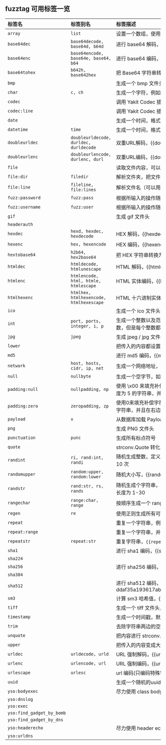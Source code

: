 ## fuzztag 可用标签一览

|标签名|标签别名|标签描述|
|:-------|:-------|:-------|
|`array`|`list`|设置一个数组，使用 `&#124;` 分割，例如：`{{array(1&#124;2&#124;3)}}`，结果为：[1,2,3]，|
|`base64dec`|`base64decode, base64d, b64d`|进行 base64 解码，{{base64dec(YWJj)}} => abc|
|`base64enc`|`base64encode, base64e, base64, b64`|进行 base64 编码，{{base64enc(abc)}} => YWJj|
|`base64tohex`|`b642h, base642hex`|把 Base64 字符串转换为 HEX 编码，{{base64tohex(YWJj)}} => 616263|
|`bmp`|  |生成一个 bmp 文件头，例如 {{bmp}}|
|`char`|`c, ch`|生成一个字符，例如：`{{char(a-z)}}`, 结果为 [a b c ... x y z]|
|`codec`|  |调用 Yakit Codec 插件|
|`codec:line`|  |调用 Yakit Codec 插件，把结果解析成行|
|`date`|  |生成一个时间，格式为YYYY-MM-dd，如果指定了格式，将按照指定的格式生成时间|
|`datetime`|`time`|生成一个时间，格式为YYYY-MM-dd HH:mm:ss，如果指定了格式，将按照指定的格式生成时间|
|`doubleurldec`|`doubleurldecode, durldec, durldecode`|双重URL解码，{{doubleurldec(%2561%2562%2563)}} => abc|
|`doubleurlenc`|`doubleurlencode, durlenc, durl`|双重URL编码，{{doubleurlenc(abc)}} => %2561%2562%2563|
|`file`|  |读取文件内容，可以支持多个文件，用竖线分割，`{{file(/tmp/1.txt)}}` 或 `{{file(/tmp/1.txt&#124;/tmp/test.txt)}}`|
|`file:dir`|`filedir`|解析文件夹，把文件夹中文件的内容读取出来，读取成数组返回，定义为 `{{file:dir(/tmp/test)}}` 或 `{{file:dir(/tmp/test&#124;/tmp/1)}}`|
|`file:line`|`fileline, file:lines`|解析文件名（可以用 `&#124;` 分割），把文件中的内容按行反回成数组，定义为 `{{file:line(/tmp/test.txt)}}` 或 `{{file:line(/tmp/test.txt&#124;/tmp/1.txt)}}`|
|`fuzz:password`|`fuzz:pass`|根据所输入的操作随机生成可能的密码（默认为 root/admin 生成）|
|`fuzz:username`|`fuzz:user`|根据所输入的操作随机生成可能的用户名（默认为 root/admin 生成）|
|`gif`|  |生成 gif 文件头|
|`headerauth`|  ||
|`hexdec`|`hexd, hexdec, hexdecode`|HEX 解码，{{hexdec(616263)}} => abc|
|`hexenc`|`hex, hexencode`|HEX 编码，{{hexenc(abc)}} => 616263|
|`hextobase64`|`h2b64, hex2base64`|把 HEX 字符串转换为 base64 编码，{{hextobase64(616263)}} => YWJj|
|`htmldec`|`htmldecode, htmlunescape`|HTML 解码，{{htmldec(&#97;&#98;&#99;)}} => abc|
|`htmlenc`|`htmlencode, html, htmle, htmlescape`|HTML 实体编码，{{htmlenc(abc)}} => &#97;&#98;&#99;|
|`htmlhexenc`|`htmlhex, htmlhexencode, htmlhexescape`|HTML 十六进制实体编码，{{htmlhexenc(abc)}} => &#x61;&#x62;&#x63;|
|`ico`|  |生成一个 ico 文件头，例如 `{{ico}}`|
|`int`|`port, ports, integer, i, p`|生成一个整数以及范围，例如 {{int(1,2,3,4,5)}} 生成 1,2,3,4,5 中的一个整数，也可以使用 {{int(1-5)}} 生成 1-5 的整数，也可以使用 `{{int(1-5&#124;4)}}` 生成 1-5 的整数，但是每个整数都是 4 位数，例如 0001, 0002, 0003, 0004, 0005|
|`jpg`|`jpeg`|生成 jpeg / jpg 文件头|
|`lower`|  |把传入的内容都设置成小写 {{lower(Abc)}} => abc|
|`md5`|  |进行 md5 编码，{{md5(abc)}} => 900150983cd24fb0d6963f7d28e17f72|
|`network`|`host, hosts, cidr, ip, net`|生成一个网络地址，例如 `{{network(192.168.1.1/24)}}` 对应 cidr 192.168.1.1/24 所有地址，可以逗号分隔，例如 `{{network(8.8.8.8,192.168.1.1/25,example.com)}}`|
|`null`|`nullbyte`|生成一个空字节，如果指定了数量，将生成指定数量的空字节 {{null(5)}} 表示生成 5 个空字节|
|`padding:null`|`nullpadding, np`|使用 \x00 来填充补偿字符串长度不足的问题，{{nullpadding(abc&#124;5)}} 表示将 abc 填充到长度为 5 的字符串（\x00\x00abc），{{nullpadding(abc&#124;-5)}} 表示将 abc 填充到长度为 5 的字符串，并且在右边填充 (abc\x00\x00)|
|`padding:zero`|`zeropadding, zp`|使用0来填充补偿字符串长度不足的问题，{{zeropadding(abc&#124;5)}} 表示将 abc 填充到长度为 5 的字符串（00abc），{{zeropadding(abc&#124;-5)}} 表示将 abc 填充到长度为 5 的字符串，并且在右边填充 (abc00)|
|`payload`|`x`|从数据库加载 Payload, `{{payload(pass_top25)}}`|
|`png`|  |生成 PNG 文件头|
|`punctuation`|`punc`|生成所有标点符号|
|`quote`|  |strconv.Quote 转化|
|`randint`|`ri, rand:int, randi`|随机生成整数，定义为 {{randint(10)}} 生成0-10中任意一个随机数，{{randint(1,50)}} 生成 1-50 任意一个随机数，{{randint(1,50,10)}} 生成 1-50 任意一个随机数，重复 10 次|
|`randomupper`|`random:upper, random:lower`|随机大小写，{{randomupper(abc)}} => aBc|
|`randstr`|`rand:str, rs, rands`|随机生成个字符串，定义为 {{randstr(10)}} 生成长度为 10 的随机字符串，{{randstr(1,30)}} 生成长度为 1-30 为随机字符串，{{randstr(1,30,10)}} 生成 10 个随机字符串，长度为 1-30|
|`rangechar`|`range:char, range`|按顺序生成一个 range 字符集，例如 `{{rangechar(20,7e)}}` 生成 0x20 - 0x7e 的字符集|
|`regen`|`re`|使用正则生成所有可能的字符|
|`repeat`|  |重复一个字符串，例如：`{{repeat(abc&#124;3)}}`，结果为：abcabcabc|
|`repeat:range`|  |重复一个字符串，并把重复步骤全都输出出来，例如：`{{repeat(abc&#124;3)}}`，结果为：['' abc abcabc abcabcabc]|
|`repeatstr`|`repeat:str`|重复字符串，`{{repeatstr(abc&#124;3)}}` => abcabcabc|
|`sha1`|  |进行 sha1 编码，{{sha1(abc)}} => a9993e364706816aba3e25717850c26c9cd0d89d|
|`sha224`|  ||
|`sha256`|  |进行 sha256 编码，{{sha256(abc)}} => ba7816bf8f01cfea414140de5dae2223b00361a396177a9cb410ff61f20015ad|
|`sha384`|  ||
|`sha512`|  |进行 sha512 编码，{{sha512(abc)}} => ddaf35a193617abacc417349ae20413112e6fa4e89a97ea20a9eeee64b55d39a2192992a274fc1a836ba3c23a3feebbd454d4423643ce80e2a9ac94fa54ca49f|
|`sm3`|  |计算 sm3 哈希值，{{sm3(abc)}} => 66c7f0f462eeedd9d1f2d46bdc10e4e24167c4875cf2f7a3f0b8ddb27d8a7eb3|
|`tiff`|  |生成一个 tiff 文件头，例如 `{{tiff}}`|
|`timestamp`|  |生成一个时间戳，默认单位为秒，可指定单位：s, ms, ns: {{timestamp(s)}}|
|`trim`|  |去除字符串两边的空格，一般配合其他 tag 使用，如：{{trim({{x(dict)}})}}|
|`unquote`|  |把内容进行 strconv.Unquote 转化|
|`upper`|  |把传入的内容变成大写 {{upper(abc)}} => ABC|
|`urldec`|`urldecode, urld`|URL 强制解码，{{urldec(%61%62%63)}} => abc|
|`urlenc`|`urlencode, url`|URL 强制编码，{{urlenc(abc)}} => %61%62%63|
|`urlescape`|`urlesc`|url 编码(只编码特殊字符)，{{urlescape(abc=)}} => abc%3d|
|`uuid`|  |生成一个随机的uuid，如果指定了数量，将生成指定数量的uuid|
|`yso:bodyexec`|  |尽力使用 class body exec 的方式生成多个链|
|`yso:dnslog`|  ||
|`yso:exec`|  ||
|`yso:find_gadget_by_bomb`|  ||
|`yso:find_gadget_by_dns`|  ||
|`yso:headerecho`|  |尽力使用 header echo 生成多个链|
|`yso:urldns`|  ||
